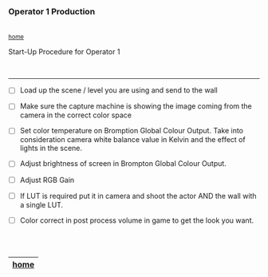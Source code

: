 <img src="https://via.placeholder.com/1000x4/45D7CA/45D7CA" alt="drawing" height="4px"/>

### Operator 1 Production

<img src="https://via.placeholder.com/1000x4/45D7CA/45D7CA" alt="drawing" height="4px"/>

<sub>[home](../README.md#user-content-gms2-background-tiles--sprites---table-of-contents)</sub>

Start-Up Procedure for Operator 1

<br>

---

- [ ] Load up the scene / level you are using and send to the wall

- [ ] Make sure the capture machine is showing the image coming from the camera in the correct color space

- [ ] Set color temperature on Bromption Global Colour Output.  Take into consideration camera white balance value in Kelvin and the effect of lights in the scene.

- [ ] Adjust brightness of screen in Brompton Global Colour Output.

- [ ] Adjust RGB Gain 

- [ ] If LUT is required put it in camera and shoot the actor AND the wall with a single LUT.

- [ ] Color correct in post process volume in game to get the look you want.



<br><br>

| [home](../README.md#user-content-gms2-background-tiles--sprites---table-of-contents) | 
|---|

